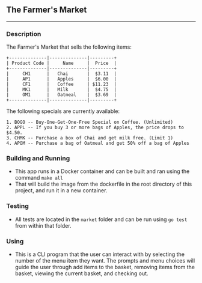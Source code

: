 ## The Farmer's Market
<hr>

### Description

The Farmer's Market that sells the following items:

```
+--------------|--------------|---------+
| Product Code |     Name     |  Price  |
+--------------|--------------|---------+
|     CH1      |   Chai       |  $3.11  |
|     AP1      |   Apples     |  $6.00  |
|     CF1      |   Coffee     | $11.23  |
|     MK1      |   Milk       |  $4.75  |
|     OM1      |   Oatmeal    |  $3.69  |
+--------------|--------------|---------+
```

The following specials are currently available:
```
1. BOGO -- Buy-One-Get-One-Free Special on Coffee. (Unlimited)
2. APPL -- If you buy 3 or more bags of Apples, the price drops to $4.50.
3. CHMK -- Purchase a box of Chai and get milk free. (Limit 1)
4. APOM -- Purchase a bag of Oatmeal and get 50% off a bag of Apples
```

### Building and Running

- This app runs in a Docker container and can be built and ran using the command `make all`
- That will build the image from the dockerfile in the root directory of this project, and run it in a new container.

### Testing

- All tests are located in the `market` folder and can be run using `go test` from within that folder.

### Using

- This is a CLI program that the user can interact with by selecting the number of the menu item they want.  The prompts and menu choices will guide the user through add items to the basket, removing items from the basket, viewing the current basket, and checking out.
